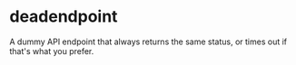 # deadendpoint
A dummy API endpoint that always returns the same status, or times out if that's what you prefer.

